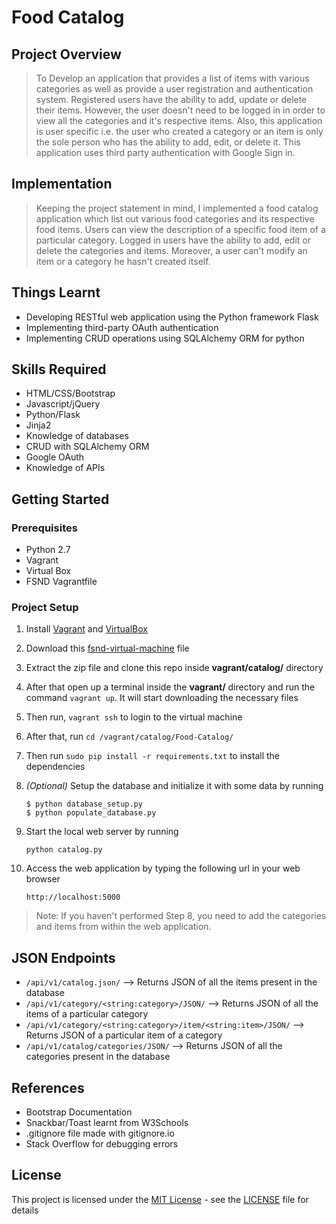 # Food Catalog

## Project Overview

> To Develop an application that provides a list of items with various categories as well as provide a user registration and authentication system. Registered users have the ability to add, update or delete their items. However, the user doesn't need to be logged in in order to view all the categories and it's respective items. Also, this application is user specific i.e. the user who created a category or an item is only the sole person who has the ability to add, edit, or delete it. This application uses third party authentication with Google Sign in.

## Implementation

> Keeping the project statement in mind, I implemented a food catalog application which list out various food categories and its respective food items. Users can view the description of a specific food item of a particular category. Logged in users have the ability to add, edit or delete the categories and items. Moreover, a user can't modify an item or a category he hasn't created itself.

## Things Learnt

* Developing RESTful web application using the Python framework Flask
* Implementing third-party OAuth authentication
* Implementing CRUD operations using SQLAlchemy ORM for python

## Skills Required

* HTML/CSS/Bootstrap
* Javascript/jQuery
* Python/Flask
* Jinja2
* Knowledge of databases
* CRUD with SQLAlchemy ORM
* Google OAuth
* Knowledge of APIs

## Getting Started

### Prerequisites

* Python 2.7
* Vagrant
* Virtual Box
* FSND Vagrantfile

### Project Setup

1. Install [Vagrant](https://www.vagrantup.com/downloads.html) and [VirtualBox](https://www.virtualbox.org/wiki/Downloads)
2. Download this [fsnd-virtual-machine](https://d17h27t6h515a5.cloudfront.net/topher/2017/May/59125904_fsnd-virtual-machine/fsnd-virtual-machine.zip) file
3. Extract the zip file and clone this repo inside **vagrant/catalog/** directory
4. After that open up a terminal inside the **vagrant/** directory and run the command `vagrant up`. It will start downloading the necessary files
5. Then run, `vagrant ssh` to login to the virtual machine
6. After that, run `cd /vagrant/catalog/Food-Catalog/`
7. Then run `sudo pip install -r requirements.txt` to install the dependencies
8. <em>(Optional)</em>
    Setup the database and initialize it with some data by running

    ```
    $ python database_setup.py
    $ python populate_database.py
    ```
9. Start the local web server by running

    ```
    python catalog.py
    ```
10. Access the web application by typing the following url in your web browser

    ```
    http://localhost:5000
    ```

> Note: If you haven't performed Step 8, you need to add the categories and items from within the web application.

## JSON Endpoints

* `/api/v1/catalog.json/` --> Returns JSON of all the items present in the database
* `/api/v1/category/<string:category>/JSON/` --> Returns JSON of all the items of a particular category
* `/api/v1/category/<string:category>/item/<string:item>/JSON/` --> Returns JSON of a particular item of a category
* `/api/v1/catalog/categories/JSON/` --> Returns JSON of all the categories present in the database

## References

* Bootstrap Documentation
* Snackbar/Toast learnt from W3Schools
* .gitignore file made with gitignore.io
* Stack Overflow for debugging errors

## License

This project is licensed under the [MIT License](https://opensource.org/licenses/MIT) - see the [LICENSE](LICENSE) file for details
